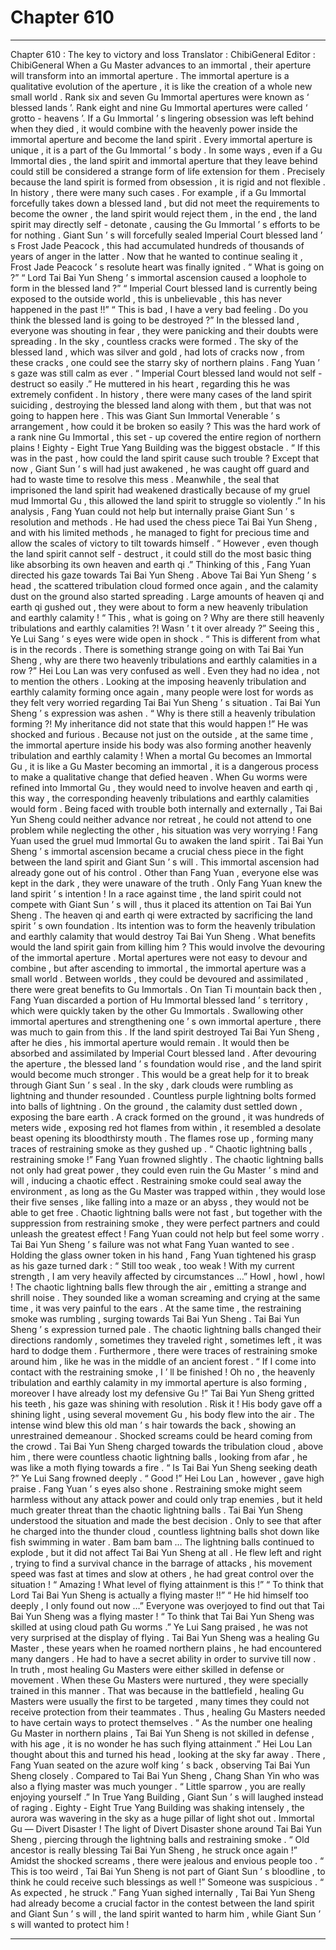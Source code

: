 
# Chapter 610


---

Chapter 610 : The key to victory and loss
Translator :
ChibiGeneral
Editor :
ChibiGeneral
When a Gu Master advances to an immortal , their aperture will transform into an immortal aperture .
The immortal aperture is a qualitative evolution of the aperture , it is like the creation of a whole new small world .
Rank six and seven Gu Immortal apertures were known as ‘ blessed lands ’. Rank eight and nine Gu Immortal apertures were called ‘ grotto - heavens ’.
If a Gu Immortal ’ s lingering obsession was left behind when they died , it would combine with the heavenly power inside the immortal aperture and become the land spirit .
Every immortal aperture is unique , it is a part of the Gu Immortal ’ s body . In some ways , even if a Gu Immortal dies , the land spirit and immortal aperture that they leave behind could still be considered a strange form of life extension for them .
Precisely because the land spirit is formed from obsession , it is rigid and not flexible .
In history , there were many such cases . For example , if a Gu Immortal forcefully takes down a blessed land , but did not meet the requirements to become the owner , the land spirit would reject them , in the end , the land spirit may directly self - detonate , causing the Gu Immortal ’ s efforts to be for nothing .
Giant Sun ’ s will forcefully sealed Imperial Court blessed land ’ s Frost Jade Peacock , this had accumulated hundreds of thousands of years of anger in the latter . Now that he wanted to continue sealing it , Frost Jade Peacock ’ s resolute heart was finally ignited .
“ What is going on ?”
“ Lord Tai Bai Yun Sheng ’ s immortal ascension caused a loophole to form in the blessed land ?”
“ Imperial Court blessed land is currently being exposed to the outside world , this is unbelievable , this has never happened in the past !!”
“ This is bad , I have a very bad feeling . Do you think the blessed land is going to be destroyed ?”
In the blessed land , everyone was shouting in fear , they were panicking and their doubts were spreading .
In the sky , countless cracks were formed . The sky of the blessed land , which was silver and gold , had lots of cracks now , from these cracks , one could see the starry sky of northern plains .
Fang Yuan ’ s gaze was still calm as ever .
“ Imperial Court blessed land would not self - destruct so easily .” He muttered in his heart , regarding this he was extremely confident .
In history , there were many cases of the land spirit suiciding , destroying the blessed land along with them , but that was not going to happen here .
This was Giant Sun Immortal Venerable ’ s arrangement , how could it be broken so easily ? This was the hard work of a rank nine Gu Immortal , this set - up covered the entire region of northern plains !
Eighty - Eight True Yang Building was the biggest obstacle .
“ If this was in the past , how could the land spirit cause such trouble ? Except that now , Giant Sun ’ s will had just awakened , he was caught off guard and had to waste time to resolve this mess . Meanwhile , the seal that imprisoned the land spirit had weakened drastically because of my gruel mud Immortal Gu , this allowed the land spirit to struggle so violently .”
In his analysis , Fang Yuan could not help but internally praise Giant Sun ’ s resolution and methods .
He had used the chess piece Tai Bai Yun Sheng , and with his limited methods , he managed to fight for precious time and allow the scales of victory to tilt towards himself .
“ However , even though the land spirit cannot self - destruct , it could still do the most basic thing like absorbing its own heaven and earth qi .”
Thinking of this , Fang Yuan directed his gaze towards Tai Bai Yun Sheng .
Above Tai Bai Yun Sheng ’ s head , the scattered tribulation cloud formed once again , and the calamity dust on the ground also started spreading .
Large amounts of heaven qi and earth qi gushed out , they were about to form a new heavenly tribulation and earthly calamity !
“ This , what is going on ? Why are there still heavenly tribulations and earthly calamities ?! Wasn ’ t it over already ?” Seeing this , Ye Lui Sang ’ s eyes were wide open in shock .
“ This is different from what is in the records . There is something strange going on with Tai Bai Yun Sheng , why are there two heavenly tribulations and earthly calamities in a row ?” Hei Lou Lan was very confused as well .
Even they had no idea , not to mention the others .
Looking at the imposing heavenly tribulation and earthly calamity forming once again , many people were lost for words as they felt very worried regarding Tai Bai Yun Sheng ’ s situation .
Tai Bai Yun Sheng ’ s expression was ashen .
“ Why is there still a heavenly tribulation forming ?! My inheritance did not state that this would happen !” He was shocked and furious .
Because not just on the outside , at the same time , the immortal aperture inside his body was also forming another heavenly tribulation and earthly calamity !
When a mortal Gu becomes an Immortal Gu , it is like a Gu Master becoming an immortal , it is a dangerous process to make a qualitative change that defied heaven . When Gu worms were refined into Immortal Gu , they would need to involve heaven and earth qi , this way , the corresponding heavenly tribulations and earthly calamities would form .
Being faced with trouble both internally and externally , Tai Bai Yun Sheng could neither advance nor retreat , he could not attend to one problem while neglecting the other , his situation was very worrying !
Fang Yuan used the gruel mud Immortal Gu to awaken the land spirit .
Tai Bai Yun Sheng ’ s immortal ascension became a crucial chess piece in the fight between the land spirit and Giant Sun ’ s will .
This immortal ascension had already gone out of his control .
Other than Fang Yuan , everyone else was kept in the dark , they were unaware of the truth .
Only Fang Yuan knew the land spirit ’ s intention !
In a race against time , the land spirit could not compete with Giant Sun ’ s will , thus it placed its attention on Tai Bai Yun Sheng .
The heaven qi and earth qi were extracted by sacrificing the land spirit ’ s own foundation . Its intention was to form the heavenly tribulation and earthly calamity that would destroy Tai Bai Yun Sheng .
What benefits would the land spirit gain from killing him ?
This would involve the devouring of the immortal aperture .
Mortal apertures were not easy to devour and combine , but after ascending to immortal , the immortal aperture was a small world . Between worlds , they could be devoured and assimilated , there were great benefits to Gu Immortals .
On Tian Ti mountain back then , Fang Yuan discarded a portion of Hu Immortal blessed land ’ s territory , which were quickly taken by the other Gu Immortals . Swallowing other immortal apertures and strengthening one ’ s own immortal aperture , there was much to gain from this .
If the land spirit destroyed Tai Bai Yun Sheng , after he dies , his immortal aperture would remain . It would then be absorbed and assimilated by Imperial Court blessed land .
After devouring the aperture , the blessed land ’ s foundation would rise , and the land spirit would become much stronger . This would be a great help for it to break through Giant Sun ’ s seal .
In the sky , dark clouds were rumbling as lightning and thunder resounded .
Countless purple lightning bolts formed into balls of lightning .
On the ground , the calamity dust settled down , exposing the bare earth .
A crack formed on the ground , it was hundreds of meters wide , exposing red hot flames from within , it resembled a desolate beast opening its bloodthirsty mouth .
The flames rose up , forming many traces of restraining smoke as they gushed up .
“ Chaotic lightning balls , restraining smoke !” Fang Yuan frowned slightly .
The chaotic lightning balls not only had great power , they could even ruin the Gu Master ’ s mind and will , inducing a chaotic effect . Restraining smoke could seal away the environment , as long as the Gu Master was trapped within , they would lose their five senses , like falling into a maze or an abyss , they would not be able to get free .
Chaotic lightning balls were not fast , but together with the suppression from restraining smoke , they were perfect partners and could unleash the greatest effect !
Fang Yuan could not help but feel some worry .
Tai Bai Yun Sheng ’ s failure was not what Fang Yuan wanted to see .
Holding the glass owner token in his hand , Fang Yuan tightened his grasp as his gaze turned dark : “ Still too weak , too weak ! With my current strength , I am very heavily affected by circumstances …”
Howl , howl , howl !
The chaotic lightning balls flew through the air , emitting a strange and shrill noise . They sounded like a woman screaming and crying at the same time , it was very painful to the ears .
At the same time , the restraining smoke was rumbling , surging towards Tai Bai Yun Sheng .
Tai Bai Yun Sheng ’ s expression turned pale .
The chaotic lightning balls changed their directions randomly , sometimes they traveled right , sometimes left , it was hard to dodge them . Furthermore , there were traces of restraining smoke around him , like he was in the middle of an ancient forest .
“ If I come into contact with the restraining smoke , I ’ ll be finished ! Oh no , the heavenly tribulation and earthly calamity in my immortal aperture is also forming , moreover I have already lost my defensive Gu !” Tai Bai Yun Sheng gritted his teeth , his gaze was shining with resolution .
Risk it !
His body gave off a shining light , using several movement Gu , his body flew into the air .
The intense wind blew this old man ’ s hair towards the back , showing an unrestrained demeanour .
Shocked screams could be heard coming from the crowd .
Tai Bai Yun Sheng charged towards the tribulation cloud , above him , there were countless chaotic lightning balls , looking from afar , he was like a moth flying towards a fire .
“ Is Tai Bai Yun Sheng seeking death ?” Ye Lui Sang frowned deeply .
“ Good !” Hei Lou Lan , however , gave high praise .
Fang Yuan ’ s eyes also shone .
Restraining smoke might seem harmless without any attack power and could only trap enemies , but it held much greater threat than the chaotic lightning balls .
Tai Bai Yun Sheng understood the situation and made the best decision .
Only to see that after he charged into the thunder cloud , countless lightning balls shot down like fish swimming in water .
Bam bam bam …
The lightning balls continued to explode , but it did not affect Tai Bai Yun Sheng at all .
He flew left and right , trying to find a survival chance in the barrage of attacks , his movement speed was fast at times and slow at others , he had great control over the situation !
“ Amazing ! What level of flying attainment is this !”
“ To think that Lord Tai Bai Yun Sheng is actually a flying master !!”
“ He hid himself too deeply , I only found out now …”
Everyone was overjoyed to find out that Tai Bai Yun Sheng was a flying master !
“ To think that Tai Bai Yun Sheng was skilled at using cloud path Gu worms .” Ye Lui Sang praised , he was not very surprised at the display of flying .
Tai Bai Yun Sheng was a healing Gu Master , these years when he roamed northern plains , he had encountered many dangers . He had to have a secret ability in order to survive till now .
In truth , most healing Gu Masters were either skilled in defense or movement .
When these Gu Masters were nurtured , they were specially trained in this manner .
That was because in the battlefield , healing Gu Masters were usually the first to be targeted , many times they could not receive protection from their teammates . Thus , healing Gu Masters needed to have certain ways to protect themselves .
“ As the number one healing Gu Master in northern plains , Tai Bai Yun Sheng is not skilled in defense , with his age , it is no wonder he has such flying attainment .” Hei Lou Lan thought about this and turned his head , looking at the sky far away .
There , Fang Yuan seated on the azure wolf king ’ s back , observing Tai Bai Yun Sheng closely .
Compared to Tai Bai Yun Sheng , Chang Shan Yin who was also a flying master was much younger .
“ Little sparrow , you are really enjoying yourself .” In True Yang Building , Giant Sun ’ s will laughed instead of raging .
Eighty - Eight True Yang Building was shaking intensely , the aurora was wavering in the sky as a huge pillar of light shot out .
Immortal Gu — Divert Disaster !
The light of Divert Disaster shone around Tai Bai Yun Sheng , piercing through the lightning balls and restraining smoke .
“ Old ancestor is really blessing Tai Bai Yun Sheng , he struck once again !” Amidst the shocked screams , there were jealous and envious people too .
“ This is too weird , Tai Bai Yun Sheng is not part of Giant Sun ’ s bloodline , to think he could receive such blessings as well !” Someone was suspicious .
“ As expected , he struck .” Fang Yuan sighed internally , Tai Bai Yun Sheng had already become a crucial factor in the contest between the land spirit and Giant Sun ’ s will , the land spirit wanted to harm him , while Giant Sun ’ s will wanted to protect him !

---

